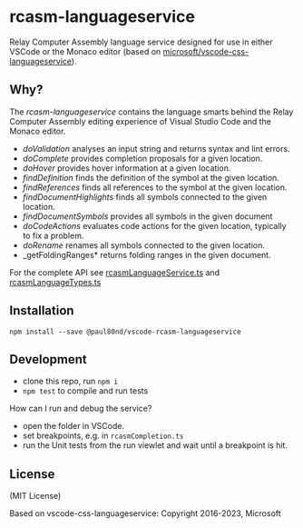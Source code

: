 # rcasm-languageservice

Relay Computer Assembly language service designed for use in either VSCode or the Monaco editor
(based on [microsoft/vscode-css-languageservice](https://github.com/microsoft/vscode-css-languageservice)).

## Why?

The _rcasm-languageservice_ contains the language smarts behind the Relay Computer Assembly editing experience of Visual Studio Code and the Monaco editor.

- _doValidation_ analyses an input string and returns syntax and lint errors.
- _doComplete_ provides completion proposals for a given location.
- _doHover_ provides hover information at a given location.
- _findDefinition_ finds the definition of the symbol at the given location.
- _findReferences_ finds all references to the symbol at the given location.
- _findDocumentHighlights_ finds all symbols connected to the given location.
- _findDocumentSymbols_ provides all symbols in the given document
- _doCodeActions_ evaluates code actions for the given location, typically to fix a problem.
- _doRename_ renames all symbols connected to the given location.
- _getFoldingRanges* returns folding ranges in the given document.

 For the complete API see [rcasmLanguageService.ts](./src/rcasmLanguageService.ts) and [rcasmLanguageTypes.ts](./src/rcasmLanguageTypes.ts)

## Installation

    npm install --save @paul80nd/vscode-rcasm-languageservice

## Development

- clone this repo, run `npm i`
- `npm test` to compile and run tests

How can I run and debug the service?

- open the folder in VSCode.
- set breakpoints, e.g. in `rcasmCompletion.ts`
- run the Unit tests from the run viewlet and wait until a breakpoint is hit.

## License

(MIT License)

Based on vscode-css-languageservice:
Copyright 2016-2023, Microsoft
